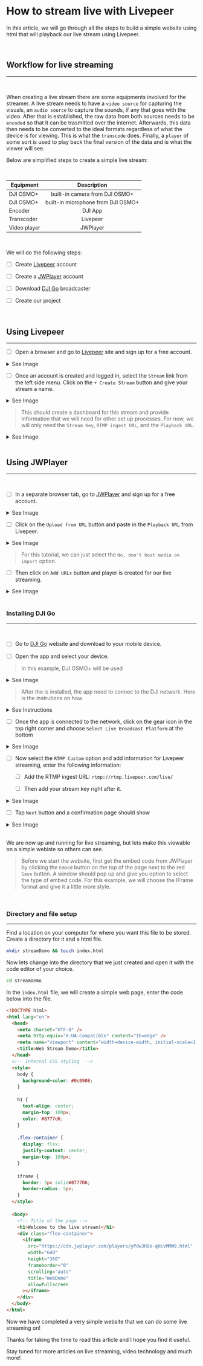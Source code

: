 # How to stream live with Livepeer

In this article, we will go through all the steps to build a simple website using html that will playback our live stream using Livepeer.

<br>

## Workflow for live streaming

---

<br>

When creating a live stream there are some equipments involved for the streamer. A live stream needs to have a `video source` for capturing the visuals, an `audio source` to capture the sounds, if any that goes with the video. After that is established, the raw data from both sources needs to be `encoded` so that it can be trasmitted over the internet. Afterwards, this data then needs to be converted to the ideal formats regardless of what the device is for viewing. This is what the `transcode` does. Finally, a `player` of some sort is used to play back the final version of the data and is what the viewer will see.

Below are simplified steps to create a simple live stream:

<br>

| Equipment        | Description           |
| ------------- |:-------------:|
| DJI OSMO+     | built-in camera from DJI OSMO+|
| DJI OSMO+     | built-in microphone from DJI OSMO+|
| Encoder  | DJI App|
| Transcoder | Livepeer|
| Video player  | JWPlayer|

<br>

We will do the following steps:

- [ ] Create [Livepeer](https://livepeer.com/) account

- [ ] Create a [JWPlayer](https://www.jwplayer.com/) account

- [ ] Download [DJI Go](https://www.dji.com/downloads/djiapp/dji-go-3) broadcaster

- [ ] Create our project

<br>

## Using Livepeer

---

- [ ] Open a browser and go to [Livepeer](https://livepeer.com/register) site and sign up for a free account.

<details><summary>See Image</summary>

![Livepeer Site](https://github.com/Shih-Yu/Articles/blob/9dc1d2957dfde7101ed59c26eb659d4d687548d3/Livepeer/assets/WebTutorial/Livepeer1.png)

![Livepeer Site](https://github.com/Shih-Yu/Articles/blob/9dc1d2957dfde7101ed59c26eb659d4d687548d3/Livepeer/assets/WebTutorial/Livepeer2.png)

</details>

- [ ] Once an account is created and logged in, select the `Stream` link from the left side menu. Click on the `+ Create Stream` button and give your stream a name.

<details><summary>See Image</summary>

![Livepeer Site](https://github.com/Shih-Yu/Articles/blob/9dc1d2957dfde7101ed59c26eb659d4d687548d3/Livepeer/assets/WebTutorial/Livepeer3.png)

![Livepeer Site](https://github.com/Shih-Yu/Articles/blob/9dc1d2957dfde7101ed59c26eb659d4d687548d3/Livepeer/assets/WebTutorial/Livepeer4.png)

![Livepeer Site](https://github.com/Shih-Yu/Articles/blob/9dc1d2957dfde7101ed59c26eb659d4d687548d3/Livepeer/assets/WebTutorial/Livepeer5.png)

</details>

> This should create a dashboard for this stream and provide information that we will need for other set up processes. For now, we will only need the `Stream Key`, `RTMP ingest URL`, and the `Playback URL`.

<details><summary>See Image</summary>

![Livepeer Site](https://github.com/Shih-Yu/Articles/blob/9dc1d2957dfde7101ed59c26eb659d4d687548d3/Livepeer/assets/WebTutorial/Livepeer6.png)

</details>

<br>

## Using JWPlayer

---

<br>

- [ ] In a separate browser tab, go to [JWPlayer](https://info.jwplayer.com/sign-up/) and sign up for a free account.

<details><summary>See Image</summary>

![JWPlayer Site](https://github.com/Shih-Yu/Articles/blob/9dc1d2957dfde7101ed59c26eb659d4d687548d3/Livepeer/assets/WebTutorial/JWPlayer1.png)

![JWPlayer Site](https://github.com/Shih-Yu/Articles/blob/9dc1d2957dfde7101ed59c26eb659d4d687548d3/Livepeer/assets/WebTutorial/JWPlayer2.png)

</details>

- [ ] Click on the `Upload from URL` button and paste in the `Playback URL` from Livepeer.

<details><summary>See Image</summary>

![JWPlayer Site](https://github.com/Shih-Yu/Articles/blob/9dc1d2957dfde7101ed59c26eb659d4d687548d3/Livepeer/assets/WebTutorial/JWPlayer3.png)

![JWPlayer Site](https://github.com/Shih-Yu/Articles/blob/9dc1d2957dfde7101ed59c26eb659d4d687548d3/Livepeer/assets/WebTutorial/JWPlayer4.png)

</details>

> For this tutorial, we can just select the `No, don't host media on import` option.

- [ ] Then click on `Add URLs` button and player is created for our live streaming.

<details><summary>See Image</summary>

![JWPlayer Site](https://github.com/Shih-Yu/Articles/blob/9dc1d2957dfde7101ed59c26eb659d4d687548d3/Livepeer/assets/WebTutorial/JWPlayer5.png)

</details>

<br>

### Installing DJI Go

---

<br>

- [ ] Go to [DJI Go](https://www.dji.com/downloads/djiapp/dji-go-3) website and download to your mobile device.

- [ ] Open the app and select your device. 

>In this example, DJI OSMO+ will be used

<details><summary>See Image</summary>

![DJI Go Site](https://github.com/Shih-Yu/Articles/blob/main/Livepeer/assets/GimbalTutorial/DJI1.PNG)

</details>

>After the is installed, the app need to connec to the DJI network. Here is the instrutions on how

<details><summary>See Instructions</summary>

```Power on the Osmo.
On your mobile device, connect to the ‘OSMO_XXXXXX’ Wi-Fi network.
Enter the password: 12341234, then launch the DJI GO App on your mobile device.
Find OSMO in the App and enter Camera View.
```
</details>

- [ ] Once the app is connected to the network, click on the gear icon in the top right corner and choose `Select Live Broadcast Platform` at the bottom

<details><summary>See Image</summary>

![DJI Go Site](https://github.com/Shih-Yu/Articles/blob/main/Livepeer/assets/GimbalTutorial/DJI2.PNG)

![DJI Go Site](https://github.com/Shih-Yu/Articles/blob/main/Livepeer/assets/GimbalTutorial/DJI3.PNG)

</details>

- [ ] Now select the `RTMP Custom` option and add information for Livepeer streaming, enter the following information:

  - [ ] Add the RTMP ingest URL:
  `rtmp://rtmp.livepeer.com/live/`

  - [ ] Then add your stream key right after it.

<details><summary>See Image</summary>

![DJI Go Site](https://github.com/Shih-Yu/Articles/blob/main/Livepeer/assets/GimbalTutorial/DJI4.PNG)

![DJI Go Site](https://github.com/Shih-Yu/Articles/blob/717c58b3560cac2dd06ba2c58c49b39ba8412343/Livepeer/assets/GimbalTutorial/DJI5.PNG)

</details>

- [ ] Tap `Next` button and a confirmation page should show

<details><summary>See Image</summary>

![DJI Go Site](https://github.com/Shih-Yu/Articles/blob/main/Livepeer/assets/GimbalTutorial/DJI6.PNG)

</details>

<br>

  We are now up and running for live streaming, but lets make this viewable on a simple webiste so others can see.

  > Before we start the website, first get the embed code from JWPlayer by clicking the `Embed` button on the top of the page next to the red `Save` button. A window should pop up and give you option to select the type of embed code. For this example, we will choose the IFrame format and give it a little more style.

<br>

### Directory and file setup

---

Find a location on your computer for where you want this file to be stored. Create a directory for it and a html file.

```sh
mkdir streamDemo && touch index.html
```

Now lets change into the directory that we just created and open it with the code editor of your choice.

```sh
cd streamDemo
```

In the `index.html` file, we will create a simple web page, enter the code below into the file.

```html
<!DOCTYPE html>
<html lang="en">
  <head>
    <meta charset="UTF-8" />
    <meta http-equiv="X-UA-Compatible" content="IE=edge" />
    <meta name="viewport" content="width=device-width, initial-scale=1.0" />
    <title>Web Stream Demo</title>
  </head>
  <!-- Internal CSS styling  -->
  <style>
    body {
      background-color: #0c0908;
    }

    h1 {
      text-align: center;
      margin-top: 100px;
      color: #8777d6;
    }

    .flex-container {
      display: flex;
      justify-content: center;
      margin-top: 100px;
    }

    iframe {
      border: 3px solid#8777D6;
      border-radius: 5px;
    }
  </style>

  <body>
    <!-- Title of the page -->
    <h1>Welcome to the live stream!</h1>
    <div class="flex-container">
      <iframe
        src="https://cdn.jwplayer.com/players/yPdwJR8o-qHcvMMW9.html"
        width="640"
        height="360"
        frameborder="0"
        scrolling="auto"
        title="WebDemo"
        allowfullscreen
      ></iframe>
    </div>
  </body>
</html>
```

Now we have completed a very simple website that we can do some live streaming on!

Thanks for taking the time to read this article and I hope you find it useful.

Stay tuned for more articles on live streaming, video technology and much more!
